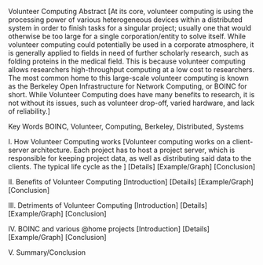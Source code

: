 Volunteer Computing
Abstract
[At its core, volunteer computing is using the processing power of various heterogeneous devices within a distributed system in order to finish tasks for a singular project; usually one that would otherwise be too large for a single corporation/entity to solve itself. While volunteer computing could potentially be used in a corporate atmosphere, it is generally applied to fields in need of further scholarly research, such as folding proteins in the medical field. This is because volunteer computing allows researchers high-throughput computing at a low cost to researchers. The most common home to this large-scale volunteer computing is known as the Berkeley Open Infrastructure for Network Computing, or BOINC for short. While Volunteer Computing does have many benefits to research, it is not without its issues, such as volunteer drop-off, varied hardware, and lack of reliability.]

Key Words
BOINC, Volunteer, Computing, Berkeley, Distributed, Systems

   I. How Volunteer Computing works
[Volunteer computing works on a client-server architecture. Each project has to host a project server, which is responsible for keeping project data, as well as distributing said data to the clients. The typical life cycle as the  ]
[Details]
[Example/Graph]
[Conclusion]

   II. Benefits of Volunteer Computing
[Introduction]
[Details]
[Example/Graph]
[Conclusion]

   III. Detriments of Volunteer Computing 
[Introduction]
[Details]
[Example/Graph]
[Conclusion]

   IV. BOINC and various @home projects
[Introduction]
[Details]
[Example/Graph]
[Conclusion]

   V. Summary/Conclusion

